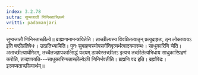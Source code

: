 ```yaml
---
index: 3.2.78
sutra: सुप्यजातौ णिनिस्ताच्छिल्ये
vritti: padamanjari
---
```


 सुप्यजातौ णिनिस्ताच्छील्ये॥ ब्राह्मणानामन्त्रयितेति। ताच्छील्यस्य विवक्षितत्वातृन् प्रत्युदाहृतः, ठ्न लोकाव्ययऽ इति षष्ठीप्रतिषेधः। उत्प्रतिभ्यामिति। पुनः सुब्ग्रहणस्योपसर्गनिवृत्यर्थत्वादयमारम्भः। साधुकारिणि चेति। अताच्छील्यार्थमिदम्, तच्चैतज्ज्ञापकात्सिद्धं यदयम् ठाक्वेस्तच्छीलऽ इत्यत्र तच्छीलेत्यभिधाय साधुकारिग्रहणं करोति, तज्ज्ञापयति---साधुकारिण्यताच्छील्येऽपि णिनिर्भवतीति। ब्रह्मणि वद इति। ब्रह्मौवेदः। इदमप्यताच्छील्यार्थम्॥